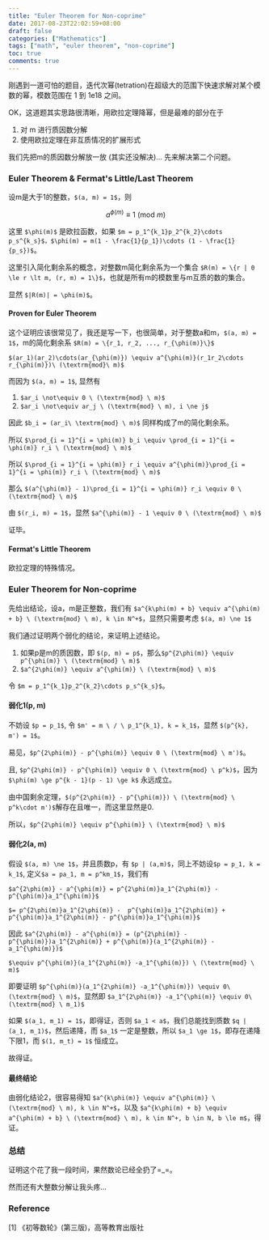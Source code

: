 ```yaml
---
title: "Euler Theorem for Non-coprime"
date: 2017-08-23T22:02:59+08:00
draft: false
categories: ["Mathematics"]
tags: ["math", "euler theorem", "non-coprime"]
toc: true
comments: true
---
```


刚遇到一道可怕的题目，迭代次幂(tetration)在超级大的范围下快速求解对某个模数的幂，模数范围在 1 到 1e18 之间。

OK，这道题其实思路很清晰，用欧拉定理降幂，但是最难的部分在于

1. 对 m 进行质因数分解
2. 使用欧拉定理在非互质情况的扩展形式

我们先把m的质因数分解放一放 (其实还没解决)... 先来解决第二个问题。

<!--more-->

### Euler Theorem & Fermat's Little/Last Theorem

设m是大于1的整数，`$(a, m) = 1$`，则

$$a^{\phi(m)} \equiv 1 \ (\textrm{mod}\ m)$$

这里 `$\phi(m)$` 是欧拉函数，如果 `$m = p_1^{k_1}p_2^{k_2}\cdots p_s^{k_s}$，$\phi(m) = m(1 - \frac{1}{p_1})\cdots (1 - \frac{1}{p_s})$`。

这里引入简化剩余系的概念，对整数m简化剩余系为一个集合 `$R(m) = \{r | 0 \le r \lt m, (r, m) = 1\}$`，也就是所有m的模数里与m互质的数的集合。

显然 `$|R(m)| = \phi(m)$`。

#### Proven for Euler Theorem

这个证明应该很常见了，我还是写一下，也很简单，对于整数a和m，`$(a, m) = 1$`，m的简化剩余系 `$R(m) = \{r_1, r_2, ..., r_{\phi(m)}\}$`

`$(ar_1)(ar_2)\cdots(ar_{\phi(m)}) \equiv a^{\phi(m)}(r_1r_2\cdots r_{\phi(m)})\ (\textrm{mod}\ m)$`

而因为 `$(a, m) = 1$`, 显然有

1. `$ar_i \not\equiv 0 \ (\textrm{mod} \ m)$`
2. `$ar_i \not\equiv ar_j \ (\textrm{mod} \ m), i \ne j$`

因此 `$b_i = (ar_i\ \textrm{mod} \ m)$` 同样构成了m的简化剩余系。

所以 `$\prod_{i = 1}^{i = \phi(m)} b_i \equiv \prod_{i = 1}^{i = \phi(m)} r_i \ (\textrm{mod} \ m)$`

所以 `$\prod_{i = 1}^{i = \phi(m)} r_i \equiv a^{\phi(m)}\prod_{i = 1}^{i = \phi(m)} r_i \ (\textrm{mod} \ m)$`

那么 `$(a^{\phi(m)} - 1)\prod_{i = 1}^{i = \phi(m)} r_i \equiv 0 \ (\textrm{mod} \ m)$`

由 `$(r_i, m) = 1$`，显然 `$a^{\phi(m)} - 1 \equiv 0 \ (\textrm{mod} \ m)$`

证毕。

#### Fermat's Little Theorem

欧拉定理的特殊情况。


### Euler Theorem for Non-coprime

先给出结论，设a，m是正整数，我们有 `$a^{k\phi(m) + b} \equiv a^{\phi(m) + b} \ (\textrm{mod} \ m), k \in N^+$`，显然只需要考虑 `$(a, m) \ne 1$`

我们通过证明两个弱化的结论，来证明上述结论。

1. 如果p是m的质因数，即 `$(p, m) = p$`，那么`$p^{2\phi(m)} \equiv p^{\phi(m)} \ (\textrm{mod} \ m)$`
2. `$a^{2\phi(m)} \equiv a^{\phi(m)} \ (\textrm{mod} \ m)$`

令 `$m = p_1^{k_1}p_2^{k_2}\cdots p_s^{k_s}$`。

#### 弱化1(p, m)

不妨设 `$p = p_1$`, 令 `$m' = m \ / \ p_1^{k_1}, k = k_1$`，显然 `$(p^{k}, m') = 1$`。

易见，`$p^{2\phi(m)} - p^{\phi(m)} \equiv 0 \ (\textrm{mod} \ m')$`。

且, `$p^{2\phi(m)} - p^{\phi(m)} \equiv 0 \ (\textrm{mod} \ p^k)$`，因为 `$\phi(m) \ge p^{k - 1}(p - 1) \ge k$` 永远成立。

由中国剩余定理，`$(p^{2\phi(m)} - p^{\phi(m)}) \ (\textrm{mod} \ p^k\cdot m')$`解存在且唯一，而这里显然是0.

所以，`$p^{2\phi(m)} \equiv p^{\phi(m)} \ (\textrm{mod} \ m)$`

#### 弱化2(a, m)

假设 `$(a, m) \ne 1$`，并且质数p，有 `$p | (a,m)$`，同上不妨设`$p = p_1, k = k_1$`, 定义`$a = pa_1, m = p^km_1$`，我们有

`$a^{2\phi(m)} - a^{\phi(m)} = p^{2\phi(m)}a_1^{2\phi(m)} - p^{\phi(m)}a_1^{\phi(m)}$`

`$= p^{2\phi(m)}a_1^{2\phi(m)} -  p^{\phi(m)}a_1^{2\phi(m)} + p^{\phi(m)}a_1^{2\phi(m)} - p^{\phi(m)}a_1^{\phi(m)}$`

因此 `$a^{2\phi(m)} - a^{\phi(m)} = (p^{2\phi(m)} - p^{\phi(m)})a_1^{2\phi(m)} + p^{\phi(m)}(a_1^{2\phi(m)} -a_1^{\phi(m)})$`

`$\equiv p^{\phi(m)}(a_1^{2\phi(m)} -a_1^{\phi(m)}) \ (\textrm{mod} \ m)$`

即要证明 `$p^{\phi(m)}(a_1^{2\phi(m)} -a_1^{\phi(m)}) \equiv 0\ (\textrm{mod} \ m)$`，显然即 `$a_1^{2\phi(m)} -a_1^{\phi(m)} \equiv 0\ (\textrm{mod} \ m_1)$`

如果 `$(a_1, m_1) = 1$`，即得证，否则 `$a_1 < a$`，我们总能找到质数 `$q | (a_1, m_1)$`，然后递降，而 `$a_1$` 一定是整数，所以 `$a_1 \ge 1$`，即存在递降下限1，而 `$(1, m_t) = 1$` 恒成立。

故得证。

#### 最终结论

由弱化结论2，很容易得知 `$a^{k\phi(m)} \equiv a^{\phi(m)} \ (\textrm{mod} \ m), k \in N^+$`，以及 `$a^{k\phi(m) + b} \equiv a^{\phi(m) + b} \ (\textrm{mod} \ m), k \in N^+, b \in N, b \le m$`，得证。

### 总结

证明这个花了我一段时间，果然数论已经全扔了=_=。

然而还有大整数分解让我头疼...

### Reference

[1] 《初等数轮》(第三版)，高等教育出版社


